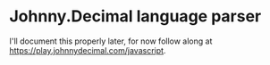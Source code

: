 # Johnny.Decimal language parser

I'll document this properly later, for now follow along at https://play.johnnydecimal.com/javascript.
